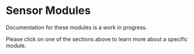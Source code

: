 # Sensor Modules
Documentation for these modules is a work in progress.

Please click on one of the sections above to learn more about a specific module.
